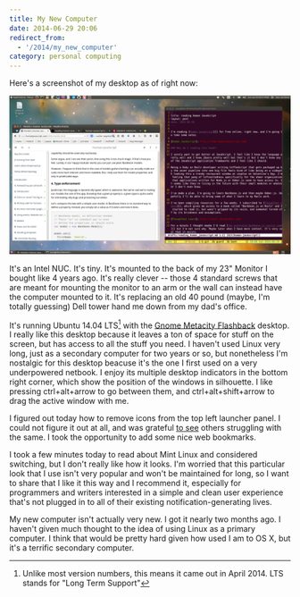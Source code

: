 ```yaml
---
title: My New Computer
date: 2014-06-29 20:06
redirect_from:
  - '/2014/my_new_computer'
category: personal computing
---
```


Here's a screenshot of my desktop as of right now:

[![My desktop](/img/2014-06-29-den-desktop.png)](/img/2014-06-29-den-desktop.png)

It's an Intel NUC. It's tiny. It's mounted to the back of my 23" Monitor I bought like 4 years ago. It's really clever -- those 4 standard screws that are meant for mounting the monitor to an arm or the wall can instead have the computer mounted to it. It's replacing an old 40 pound (maybe, I'm totally guessing) Dell tower hand me down from my dad's office.

It's running Ubuntu 14.04 LTS[^versions] with the [Gnome Metacity Flashback](http://en.wikipedia.org/wiki/Metacity) desktop. I really like this desktop because it leaves a ton of space for stuff on the screen, but has access to all the stuff you need. I haven't used Linux very long, just as a secondary computer for two years or so, but nonetheless I'm nostalgic for this desktop beacuse it's the one I first used on a very underpowered netbook. I enjoy its multiple desktop indicators in the bottom right corner, which show the position of the windows in silhouette. I like pressing ctrl+alt+arrow to go between them, and ctrl+alt+shift+arrow to drag the active window with me.

[^versions]: Unlike most version numbers, this means it came out in April 2014. LTS stands for "Long Term Support"

I figured out today how to remove icons from the top left launcher panel. I could not figure it out at all, and was grateful [to see](http://askubuntu.com/questions/91445/how-do-i-remove-an-icon-from-the-top-panel-in-gnome-fallback-mode/91509#91509?newreg=91ef94088c4a4821bd6e8df719a56d39) others struggling with the same. I took the opportunity to add some nice web bookmarks.

I took a few minutes today to read about Mint Linux and considered switching, but I don't really like how it looks. I'm worried that this particular look that I use isn't very popular and won't be maintained for long, so I want to share that I like it this way and I recommend it, especially for programmers and writers interested in a simple and clean user experience that's not plugged in to all of their existing notification-generating lives.

My new computer isn't actually very new. I got it nearly two months ago. I haven't given much thought to the idea of using Linux as a primary computer. I think that would be pretty hard given how used I am to OS X, but it's a terrific secondary computer.
